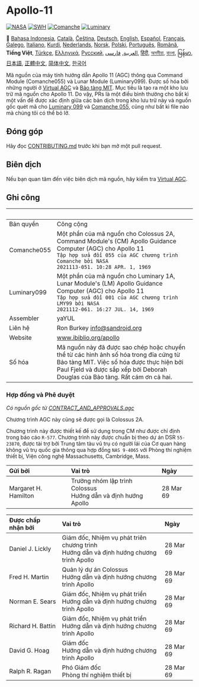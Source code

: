 # Apollo-11

[![NASA][1]][2]
[![SWH]][SWH_URL]
[![Comanche]][ComancheMilestone]
[![Luminary]][LuminaryMilestone]

🎌
[Bahasa Indonesia][ID],
[Català][CA],
[Čeština][CZ],
[Deutsch][DE],
[English][EN],
[Español][ES],
[Français][FR],
[Galego][GL],
[Italiano][IT],
[Kurdi][KU],
[Nederlands][NL],
[Norsk][NO],
[Polski][PL],
[Português][PT_BR],
[Română][RO],
**Tiếng Việt**,
[Türkçe][TR],
[Ελληνικά][GR],
[Русский][RU],
[العربية][AR],
[فارسی][FA],
[हिंदी][HI_IN],
[অসমীয়া][AS_IN],
[বাংলা][BD_BN],
[မြန်မာ][MM],
[日本語][JA],
[正體中文][ZH_TW],
[简体中文][ZH_CN],
[한국어][KO_KR]

[AR]:README.ar.md
[AS_IN]:README.as_in.md
[BD_BN]:README.bd_bn.md
[CA]:README.ca.md
[CZ]:README.cz.md
[DE]:README.de.md
[EN]:README.md
[ES]:README.es.md
[FA]:README.fa.md
[FR]:README.fr.md
[GL]:README.gl.md
[GR]:README.gr.md
[HI_IN]:README.hi_in.md
[ID]:README.id.md
[IT]:README.it.md
[JA]:README.ja.md
[KO_KR]:README.ko_kr.md
[KU]:README.ku.md
[LT]:README.lt.md
[MM]:README.mm.md
[NL]:README.nl.md
[NO]:README.no.md
[PL]:README.pl.md
[PT_BR]:README.pt_br.md
[RO]:README.ro.md
[RU]:README.ru.md
[TR]:README.tr.md
[VI]:README.vi.md
[ZH_CN]:README.zh_cn.md
[ZH_TW]:README.zh_tw.md

Mã nguồn của máy tính hướng dẫn Apollo 11 (AGC) thông qua Command Module (Comanche055) và Lunar Module (Luminary099). Được số hóa bởi những người ở [Virtual AGC][3] và [Bảo tàng MIT][4]. Mục tiêu là tạo ra một kho lưu trữ mã nguồn cho Apollo 11. Do vậy, PRs là một điều bình thường cho bất kì một vấn đề được xác định giữa các bản dịch trong kho lưu trữ này và nguồn gốc quét mã cho [Luminary 099][5] và [Comanche 055][6], cũng như bất kì file nào mà chúng tôi có thể bỏ lỡ.

## Đóng góp

Hãy đọc [CONTRIBUTING.md][7] trước khi bạn mở một pull request.

## Biên dịch

Nếu bạn quan tâm đến việc biên dịch mã nguồn, hãy kiểm tra [Virtual AGC][8].

## Ghi công

&nbsp;      | &nbsp;
:---------- | :-----
Bản quyền   | Công cộng
Comanche055 | Một phần của mã nguồn cho Colossus 2A, Command Module's (CM) Apollo Guidance Computer (AGC) cho Apollo 11<br>`Tập hợp sửa đổi 055 của AGC chương trình Comanche bởi NASA`<br>`2021113-051. 10:28 APR. 1, 1969`
Luminary099 | Một phần của mã nguồn cho Luminary 1A, Lunar Module's (LM) Apollo Guidance Computer (AGC) cho Apollo 11<br>`Tập hợp sửa đổi 001 của AGC chương trình LMY99 bởi NASA`<br>`2021112-061. 16:27 JUL. 14, 1969`
Assembler   | yaYUL
Liên hệ     | Ron Burkey <info@sandroid.org>
Website     | www.ibiblio.org/apollo
Số hóa      | Mã nguồn này đã được sao chép hoặc chuyển thể từ các hình ảnh số hóa trong đĩa cứng từ Bảo tàng MIT. Việc số hóa được thực hiện bởi Paul Fjeld và được sắp xếp bởi Deborah Douglas của Bảo tàng. Rất cám ơn cả hai.

### Hợp đồng và Phê duyệt

*Có nguồn gốc từ [CONTRACT_AND_APPROVALS.agc]*

Chương trình AGC này cũng sẽ được gọi là Colossus 2A.

Chương trình này được thiết kế để sử dụng trong CM như được chỉ định trong báo cáo `R-577`. Chương trình này được chuẩn bị theo dự án DSR `55-23870`, được tài trợ bởi Trung tâm tàu vũ trụ có người lái của Cơ quan hàng không vũ trụ quốc gia thông qua hợp đồng `NAS 9-4065` với Phòng thí nghiệm thiết bị, Viện công nghệ Massachusetts, Cambridge, Mass.

Gửi bởi              | Vai trò | Ngày
:------------------- | :------ | :---
Margaret H. Hamilton | Trưởng nhóm lập trình Colossus<br>Hướng dẫn và định hướng Apollo | 28 Mar 69

Được chấp nhận bởi | Vai trò | Ngày
:----------------  | :------ | :---
Daniel J. Lickly   | Giám đốc, Nhiệm vụ phát triên chương trình<br>Hướng dẫn và định hướng chương trình Apollo | 28 Mar 69
Fred H. Martin     | Quản lý dự án Colossus<br>Hướng dẫn và định hướng chương trình Apollo | 28 Mar 69
Norman E. Sears    | Giám đốc, Nhiệm vụ phát triển<br>Hướng dẫn và định hướng chương trình Apollo | 28 Mar 69
Richard H. Battin  | Giám đốc, Nhiệm vụ phát triển<br>Hướng dẫn và định hướng chương trình Apollo | 28 Mar 69
David G. Hoag      | Giám đốc<br>Hướng dẫn và định hướng chương trình Apollo | 28 Mar 69
Ralph R. Ragan     | Phó Giám đốc<br>Phòng thí nghiệm thiết bị | 28 Mar 69

[CONTRACT_AND_APPROVALS.agc]:https://github.com/chrislgarry/Apollo-11/blob/master/Comanche055/CONTRACT_AND_APPROVALS.agc
[1]:https://flat.badgen.net/badge/NASA/Mission%20Overview/0B3D91
[2]:https://www.nasa.gov/mission_pages/apollo/missions/apollo11.html
[3]:http://www.ibiblio.org/apollo/
[4]:http://web.mit.edu/museum/
[5]:http://www.ibiblio.org/apollo/ScansForConversion/Luminary099/
[6]:http://www.ibiblio.org/apollo/ScansForConversion/Comanche055/
[7]:https://github.com/chrislgarry/Apollo-11/blob/master/CONTRIBUTING.md
[8]:https://github.com/rburkey2005/virtualagc
[SWH]:https://flat.badgen.net/badge/Software%20Heritage/Archive/0B3D91
[SWH_URL]:https://archive.softwareheritage.org/browse/origin/https://github.com/chrislgarry/Apollo-11/
[Comanche]:https://flat.badgen.net/github/milestones/chrislgarry/Apollo-11/1
[ComancheMilestone]:https://github.com/chrislgarry/Apollo-11/milestone/1
[Luminary]:https://flat.badgen.net/github/milestones/chrislgarry/Apollo-11/2
[LuminaryMilestone]:https://github.com/chrislgarry/Apollo-11/milestone/2
